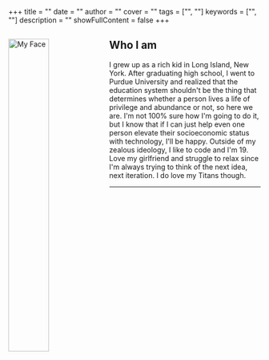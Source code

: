 +++
title = ""
date = ""
author = ""
cover = ""
tags = ["", ""]
keywords = ["", ""]
description = ""
showFullContent = false
+++
<div id="intro">
    <img id="propic" src="https://raw.githubusercontent.com/napcodes/theperrylife/master/docs/pages/Headshots-3.jpg" style="float: left;
        height: 40%;
        width: 40%;"
        margin-right: 50px; alt="My Face">
    <div id="introText">
        <h2>Who I am</h2>
        <p>I grew up as a rich kid in Long Island, New York. After graduating high school, I went to Purdue University and realized that the education system shouldn't be the thing that determines whether a person lives a life of privilege and abundance or not, so here we are. I'm not 100% sure how I'm going to do it, but I know that if I can just help even one person elevate their socioeconomic status with technology, I'll be happy. Outside of my zealous ideology, I like to code and I'm 19. Love my girlfriend and struggle to relax since I'm always trying to think of the next idea, next iteration. I do love my Titans though.</p>
    </div>
    <hr>
</div>
